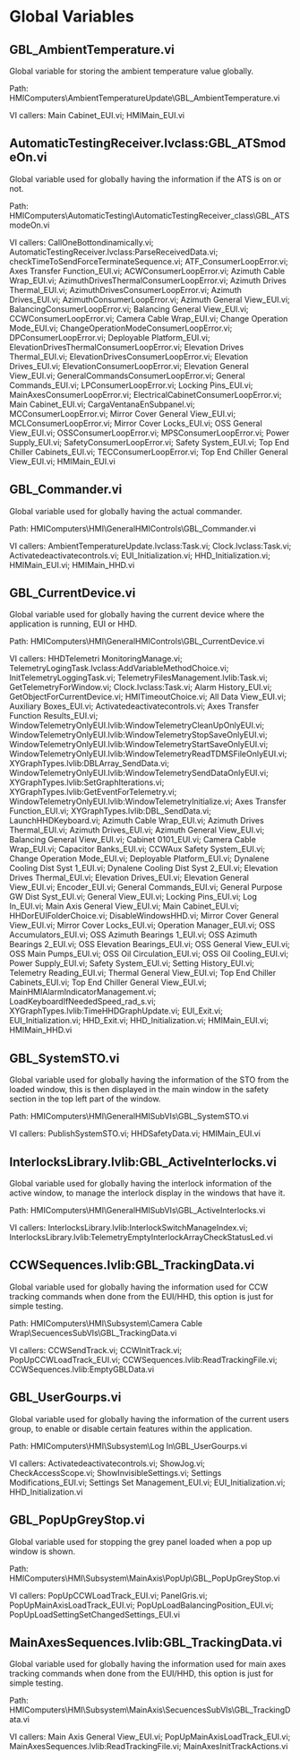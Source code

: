 # Global Variables

## GBL_AmbientTemperature.vi

Global variable for storing the ambient temperature value globally.

Path: HMIComputers\AmbientTemperatureUpdate\GBL_AmbientTemperature.vi

VI callers: Main Cabinet_EUI.vi; HMIMain_EUI.vi

## AutomaticTestingReceiver.lvclass:GBL_ATSmodeOn.vi

Global variable used for globally having the information if the ATS is on or not.

Path: HMIComputers\AutomaticTesting\AutomaticTestingReceiver_class\GBL_ATSmodeOn.vi

VI callers: CallOneBottondinamically.vi; AutomaticTestingReceiver.lvclass:ParseReceivedData.vi; checkTimeToSendForceTerminateSequence.vi; ATF_ConsumerLoopError.vi; Axes Transfer Function_EUI.vi; ACWConsumerLoopError.vi; Azimuth Cable Wrap_EUI.vi; AzimuthDrivesThermalConsumerLoopError.vi; Azimuth Drives Thermal_EUI.vi; AzimuthDrivesConsumerLoopError.vi; Azimuth Drives_EUI.vi; AzimuthConsumerLoopError.vi; Azimuth General View_EUI.vi; BalancingConsumerLoopError.vi; Balancing General View_EUI.vi; CCWConsumerLoopError.vi; Camera Cable Wrap_EUI.vi; Change Operation Mode_EUI.vi; ChangeOperationModeConsumerLoopError.vi; DPConsumerLoopError.vi; Deployable Platform_EUI.vi; ElevationDrivesThermalConsumerLoopError.vi; Elevation Drives Thermal_EUI.vi; ElevationDrivesConsumerLoopError.vi; Elevation Drives_EUI.vi; ElevationConsumerLoopError.vi; Elevation General View_EUI.vi; GeneralCommandsConsumerLoopError.vi; General Commands_EUI.vi; LPConsumerLoopError.vi; Locking Pins_EUI.vi; MainAxesConsumerLoopError.vi; ElectricalCabinetConsumerLoopError.vi; Main Cabinet_EUI.vi; CargaVentanaEnSubpanel.vi; MCConsumerLoopError.vi; Mirror Cover General View_EUI.vi; MCLConsumerLoopError.vi; Mirror Cover Locks_EUI.vi; OSS General View_EUI.vi; OSSConsumerLoopError.vi; MPSConsumerLoopError.vi; Power Supply_EUI.vi; SafetyConsumerLoopError.vi; Safety System_EUI.vi; Top End Chiller Cabinets_EUI.vi; TECConsumerLoopError.vi; Top End Chiller General View_EUI.vi; HMIMain_EUI.vi

## GBL_Commander.vi

Global variable used for globally having the actual commander.

Path: HMIComputers\HMI\GeneralHMIControls\GBL_Commander.vi

VI callers: AmbientTemperatureUpdate.lvclass:Task.vi; Clock.lvclass:Task.vi; Activatedeactivatecontrols.vi; EUI_Initialization.vi; HHD_Initialization.vi; HMIMain_EUI.vi; HMIMain_HHD.vi

## GBL_CurrentDevice.vi

Global variable used for globally having the current device where the application is running, EUI or HHD.

Path: HMIComputers\HMI\GeneralHMIControls\GBL_CurrentDevice.vi

VI callers: HHDTelemetri MonitoringManage.vi; TelemetryLogingTask.lvclass:AddVariableMethodChoice.vi; InitTelemetryLoggingTask.vi; TelemetryFilesManagement.lvlib:Task.vi; GetTelemetryForWindow.vi; Clock.lvclass:Task.vi; Alarm History_EUI.vi; GetObjectForCurrentDevice.vi; HMITimeoutChoice.vi; All Data View_EUI.vi; Auxiliary Boxes_EUI.vi; Activatedeactivatecontrols.vi; Axes Transfer Function Results_EUI.vi; WindowTelemetryOnlyEUI.lvlib:WindowTelemetryCleanUpOnlyEUI.vi; WindowTelemetryOnlyEUI.lvlib:WindowTelemetryStopSaveOnlyEUI.vi; WindowTelemetryOnlyEUI.lvlib:WindowTelemetryStartSaveOnlyEUI.vi; WindowTelemetryOnlyEUI.lvlib:WindowTelemetryReadTDMSFileOnlyEUI.vi; XYGraphTypes.lvlib:DBLArray_SendData.vi; WindowTelemetryOnlyEUI.lvlib:WindowTelemetrySendDataOnlyEUI.vi; XYGraphTypes.lvlib:SetGraphIterations.vi; XYGraphTypes.lvlib:GetEventForTelemetry.vi; WindowTelemetryOnlyEUI.lvlib:WindowTelemetryInitialize.vi; Axes Transfer Function_EUI.vi; XYGraphTypes.lvlib:DBL_SendData.vi; LaunchHHDKeyboard.vi; Azimuth Cable Wrap_EUI.vi; Azimuth Drives Thermal_EUI.vi; Azimuth Drives_EUI.vi; Azimuth General View_EUI.vi; Balancing General View_EUI.vi; Cabinet 0101_EUI.vi; Camera Cable Wrap_EUI.vi; Capacitor Banks_EUI.vi; CCWAux Safety System_EUI.vi; Change Operation Mode_EUI.vi; Deployable Platform_EUI.vi; Dynalene Cooling Dist Syst 1_EUI.vi; Dynalene Cooling Dist Syst 2_EUI.vi; Elevation Drives Thermal_EUI.vi; Elevation Drives_EUI.vi; Elevation General View_EUI.vi; Encoder_EUI.vi; General Commands_EUI.vi; General Purpose GW Dist Syst_EUI.vi; General View_EUI.vi; Locking Pins_EUI.vi; Log In_EUI.vi; Main Axis General View_EUI.vi; Main Cabinet_EUI.vi; HHDorEUIFolderChoice.vi; DisableWindowsHHD.vi; Mirror Cover General View_EUI.vi; Mirror Cover Locks_EUI.vi; Operation Manager_EUI.vi; OSS Accumulators_EUI.vi; OSS Azimuth Bearings 1_EUI.vi; OSS Azimuth Bearings 2_EUI.vi; OSS Elevation Bearings_EUI.vi; OSS General View_EUI.vi; OSS Main Pumps_EUI.vi; OSS Oil Circulation_EUI.vi; OSS Oil Cooling_EUI.vi; Power Supply_EUI.vi; Safety System_EUI.vi; Setting History_EUI.vi; Telemetry Reading_EUI.vi; Thermal General View_EUI.vi; Top End Chiller Cabinets_EUI.vi; Top End Chiller General View_EUI.vi; MainHMIAlarmIndicatorManagement.vi; LoadKeyboardIfNeededSpeed_rad_s.vi; XYGraphTypes.lvlib:TimeHHDGraphUpdate.vi; EUI_Exit.vi; EUI_Initialization.vi; HHD_Exit.vi; HHD_Initialization.vi; HMIMain_EUI.vi; HMIMain_HHD.vi

## GBL_SystemSTO.vi

Global variable used for globally having the information of the STO from the loaded window, this is then displayed in the main window in the safety section in the top left part of the window.

Path: HMIComputers\HMI\GeneralHMISubVIs\GBL_SystemSTO.vi

VI callers: PublishSystemSTO.vi; HHDSafetyData.vi; HMIMain_EUI.vi

## InterlocksLibrary.lvlib:GBL_ActiveInterlocks.vi

Global variable used for globally having the interlock information of the active window, to manage the interlock display in the windows that have it.

Path: HMIComputers\HMI\GeneralHMISubVIs\GBL_ActiveInterlocks.vi

VI callers: InterlocksLibrary.lvlib:InterlockSwitchManageIndex.vi; InterlocksLibrary.lvlib:TelemetryEmptyInterlockArrayCheckStatusLed.vi

## CCWSequences.lvlib:GBL_TrackingData.vi

Global variable used for globally having the information used for CCW tracking commands when done from the EUI/HHD, this option is just for simple testing.

Path: HMIComputers\HMI\Subsystem\Camera Cable Wrap\SecuencesSubVIs\GBL_TrackingData.vi

VI callers: CCWSendTrack.vi; CCWInitTrack.vi; PopUpCCWLoadTrack_EUI.vi; CCWSequences.lvlib:ReadTrackingFile.vi; CCWSequences.lvlib:EmptyGBLData.vi

## GBL_UserGourps.vi

Global variable used for globally having the information of the current users group, to enable or disable certain features within the application.

Path: HMIComputers\HMI\Subsystem\Log In\GBL_UserGourps.vi

VI callers: Activatedeactivatecontrols.vi; ShowJog.vi; CheckAccessScope.vi; ShowInvisibleSettings.vi; Settings Modifications_EUI.vi; Settings Set Management_EUI.vi; EUI_Initialization.vi; HHD_Initialization.vi

## GBL_PopUpGreyStop.vi

Global variable used for stopping the grey panel loaded when a pop up window is shown.

Path: HMIComputers\HMI\Subsystem\MainAxis\PopUp\GBL_PopUpGreyStop.vi

VI callers: PopUpCCWLoadTrack_EUI.vi; PanelGris.vi; PopUpMainAxisLoadTrack_EUI.vi; PopUpLoadBalancingPosition_EUI.vi; PopUpLoadSettingSetChangedSettings_EUI.vi

## MainAxesSequences.lvlib:GBL_TrackingData.vi

Global variable used for globally having the information used for main axes tracking commands when done from the EUI/HHD, this option is just for simple testing.

Path: HMIComputers\HMI\Subsystem\MainAxis\SecuencesSubVIs\GBL_TrackingData.vi

VI callers: Main Axis General View_EUI.vi; PopUpMainAxisLoadTrack_EUI.vi; MainAxesSequences.lvlib:ReadTrackingFile.vi; MainAxesInitTrackActions.vi
